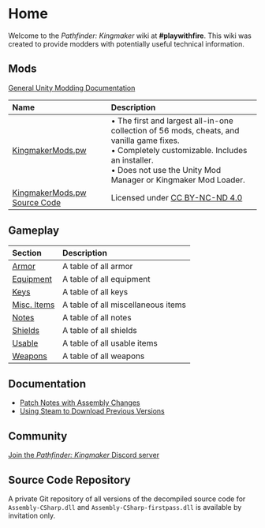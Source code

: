 <!-- TITLE: Pathfinder: Kingmaker -->
<!-- SUBTITLE: Pathfinder: Kingmaker -->

# Home
Welcome to the *Pathfinder: Kingmaker* wiki at **#playwithfire**. This wiki was created to provide modders with potentially useful technical information.

## Mods

[General Unity Modding Documentation](/unity)

Name | Description
:--- | :---
[KingmakerMods.pw](https://www.nexusmods.com/pathfinderkingmaker/mods/32) | &bull; The first and largest all-in-one collection of 56 mods, cheats, and vanilla game fixes.<br>&bull; Completely customizable. Includes an installer.<br>&bull; Does not use the Unity Mod Manager or Kingmaker Mod Loader.
[KingmakerMods.pw Source Code](https://github.com/fireundubh/KingmakerMods.pw) | Licensed under [CC BY-NC-ND 4.0](https://creativecommons.org/licenses/by-nc-nd/4.0/)

## Gameplay

Section | Description
:--- | :---
[Armor](kingmaker/armor) | A table of all armor
[Equipment](kingmaker/equipment) | A table of all equipment
[Keys](kingmaker/keys) | A table of all keys
[Misc. Items](kingmaker/misc-items) | A table of all miscellaneous items
[Notes](kingmaker/notes) | A table of all notes
[Shields](kingmaker/shields) | A table of all shields
[Usable](kingmaker/usable) | A table of all usable items
[Weapons](kingmaker/weapons) | A table of all weapons

## Documentation

* [Patch Notes with Assembly Changes](kingmaker/patch-notes)
* [Using Steam to Download Previous Versions](/steam-console)

## Community

[Join the _Pathfinder: Kingmaker_ Discord server](https://discord.gg/E5pe74u)

## Source Code Repository

A private Git repository of all versions of the decompiled source code for `Assembly-CSharp.dll` and `Assembly-CSharp-firstpass.dll` is available by invitation only.